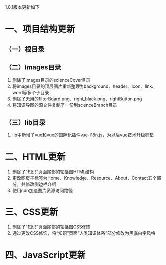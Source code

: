 1.0.1版本更新如下

# 一、项目结构更新

## （一）根目录



## （二）images目录

1. 删除了images目录的scienceCover目录
2. 将images目录的顶层图片重新整理为background、header、icon、link、word等多个子目录
3. 删除了无用的filterBoard.png、right_black.png、rightButton.png
4. 将知识导图的源文件复制了一份到scienceBranch目录

## （三）lib目录

1. lib中新增了vue和vue的国际化插件vue-i18n.js，为以后vue技术升级铺垫

# 二、HTML更新

1. 删除了“知识”页面尾部的轮播图HTML结构
2. 更改网页子标签为Home、Knowledge、Resource、About、Contact五个部分，并修改侧边栏介绍
3. 使用cdn加速图片资源访问路径

# 三、CSS更新

1. 删除了“知识”页面尾部的轮播图CSS修饰
2. 通过更改CSS修饰，将“知识”页面“人类知识体系”部分修改为黑底白字风格

# 四、JavaScript更新